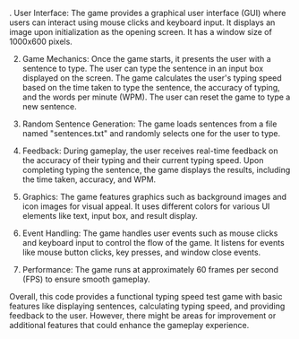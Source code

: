 . User Interface:
The game provides a graphical user interface (GUI) where users can interact using mouse clicks and keyboard input.
It displays an image upon initialization as the opening screen.
It has a window size of 1000x600 pixels.

2. Game Mechanics:
Once the game starts, it presents the user with a sentence to type.
The user can type the sentence in an input box displayed on the screen.
The game calculates the user's typing speed based on the time taken to type the sentence, the accuracy of typing, and the words per minute (WPM).
The user can reset the game to type a new sentence.

3. Random Sentence Generation:
The game loads sentences from a file named "sentences.txt" and randomly selects one for the user to type.

4. Feedback:
During gameplay, the user receives real-time feedback on the accuracy of their typing and their current typing speed.
Upon completing typing the sentence, the game displays the results, including the time taken, accuracy, and WPM.

5. Graphics:
The game features graphics such as background images and icon images for visual appeal.
It uses different colors for various UI elements like text, input box, and result display.

6. Event Handling:
The game handles user events such as mouse clicks and keyboard input to control the flow of the game.
It listens for events like mouse button clicks, key presses, and window close events.

7. Performance:
The game runs at approximately 60 frames per second (FPS) to ensure smooth gameplay.

Overall, this code provides a functional typing speed test game with basic features like displaying sentences, calculating typing speed, and providing feedback to the user. However, there might be areas for improvement or additional features that could enhance the gameplay experience.

